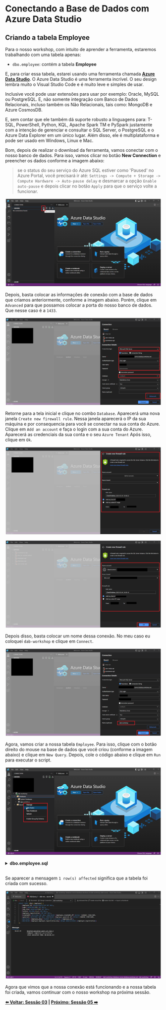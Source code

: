 # Conectando a Base de Dados com Azure Data Studio

## Criando a tabela Employee

Para o nosso workshop, com intuito de aprender a ferramenta, estaremos trabalhando com uma tabela apenas:

* `dbo.employee`: contém a tabela **Employee**

E, para criar essa tabela, estarei usando uma ferramenta chamada **[Azure Data Studio](https://azure.microsoft.com/products/data-studio/?WT.mc_id=javascript-75515-gllemos)**. O Azure Data Studio é uma ferramenta incrível. O seu design lembra muito o Visual Studio Code e é muito leve e simples de usar. 

Inclusive você pode usar extensões para usar por exemplo: Oracle, MySQL ou PostgreSQL. E, não somente integração com Banco de Dados Relacionais, incluso também os Não Relacionais, tais como: MongoDB e Azure CosmosDB. 

E, sem contar que ele também dá suporte robusto a linguagens para: T-SQL, PowerShell, Python, KQL, Apache Spark TM e PySpark justamente com a intenção de gerenciar e consultar o SQL Server, o PostgreSQL e o Azure Data Explorer em um único lugar. Além disso, ele é multiplataforma e pode ser usado em Windows, Linux e Mac.

Bom, depois de realizar o download da ferramenta, vamos conectar com o nosso banco de dados. Para isso, vamos clicar no botão **New Connection** e preencher os dados conforme a imagem abaixo:

> se o status do seu serviço do Azure SQL estiver como 'Paused' no Azure Portal, você precisará ir até: `Settings -> Compute + Storage -> Compute Hardware -> Auto-pause delay` e desmarcar a opção `Enable auto-pause` e depois clicar no botão `Apply` para que o serviço volte a funcionar.

![Azure Data Studio](./../../workshop-images/image-10.jpg)

Depois, basta colocar as informações de conexão com a base de dados que criamos anteriormente, conforme a imagem abaixo. Porém, clique em `Advanced` para que possamos colocar a porta do nosso banco de dados. Que nesse caso é a `1433`.

![Azure Data Studio](./../../workshop-images/image-11.jpg)

Retorne para a tela inicial e clique no combo `Database`. Aparecerá uma nova janela `Create new firewall rule`. Nessa janela aparecerá o IP da sua máquina e por consequencia para você se conectar na sua conta do Azure. Clique em `Add an account` e faça o login com a sua conta do Azure. Aparecerá as credenciais da sua conta e o seu `Azure Tenant` Após isso, clique em `Ok`.

![Azure Data Studio](./../../workshop-images/image-12.jpg)

![Azure Data Studio](./../../workshop-images/image-13.jpg)

Depois disso, basta colocar um nome dessa conexão. No meu caso eu coloquei `dab-workshop` e clique em `Connect`.

![Azure Data Studio](./../../workshop-images/image-14.jpg)

Agora, vamos criar a nossa tabela `Employee`. Para isso, clique com o botão direito do mouse na base de dados que você criou (conforme a imagem abaixo) e clique em `New Query`. Depois, cole o código abaixo e clique em `Run` para executar o script.

![Azure Data Studio](./../../workshop-images/image-15.jpg)

<details><summary><b>dbo.employee.sql</b></summary>
<br/>

```sql
CREATE TABLE [dbo].[employees] (
    [employee_id] INT NOT NULL IDENTITY(1, 1) PRIMARY KEY,
    [name] NVARCHAR(100) NOT NULL,
    [job_role] NVARCHAR(100) NOT NULL,
    [salary] DECIMAL(12, 2) NOT NULL,
    [employee_registration] INT NOT NULL CONSTRAINT [Employee_employee_registration_key] UNIQUE NONCLUSTERED,
    [createdAt] DATETIME2 NOT NULL CONSTRAINT [Employee_createdAt_df] DEFAULT CURRENT_TIMESTAMP,
    [updateAt] DATETIME2 NOT NULL CONSTRAINT [Employee_updateAt_df] DEFAULT CURRENT_TIMESTAMP
);
```
</details>
<br/>

Se aparecer a mensagem `1 row(s) affected` significa que a tabela foi criada com sucesso.

![Azure Data Studio](./../../workshop-images/image-16.jpg)

Agora que vimos que a nossa conexão está funcionando e a nossa tabela foi criada, vamos continuar com o nosso workshop na próxima sessão.

**[⬅️ Voltar: Sessão 03](./03-session.md) | **[Próximo: Sessão 05 ➡️](./05-session.md)****

